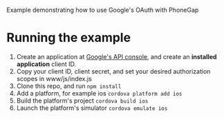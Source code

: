 Example demonstrating how to use Google's OAuth with PhoneGap

# Running the example

1. Create an application at [Google's API console](https://code.google.com/apis/console), and create an **installed application** client ID.
1. Copy your client ID, client secret, and set your desired authorization scopes in www/js/index.js
1. Clone this repo, and run ```npm install```
1. Add a platform, for example ios ```cordova platform add ios```
1. Build the platform's project ```cordova build ios```
1. Launch the platform's simulator ```cordova emulate ios```
